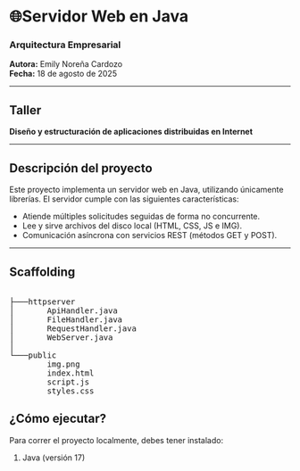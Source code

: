 #  🌐Servidor Web en Java  

### Arquitectura Empresarial  
**Autora:** Emily Noreña Cardozo  
**Fecha:** 18 de agosto de 2025  

---

## Taller  
**Diseño y estructuración de aplicaciones distribuidas en Internet**  

---

## Descripción del proyecto  
Este proyecto implementa un servidor web en Java, utilizando únicamente librerías. El servidor cumple con las siguientes características: 

- Atiende múltiples solicitudes seguidas de forma no concurrente.  
- Lee y sirve archivos del disco local (HTML, CSS, JS e IMG).
- Comunicación asíncrona con servicios REST (métodos GET y POST).  

---

## Scaffolding
<pre> 
├───httpserver
│       ApiHandler.java
│       FileHandler.java
│       RequestHandler.java
│       WebServer.java
│
└───public
        img.png
        index.html
        script.js
        styles.css
</pre>

## ¿Cómo ejecutar?
Para correr el proyecto localmente, debes tener instalado:
1. Java (versión 17)
